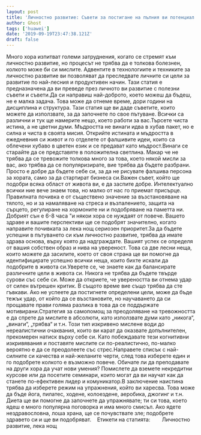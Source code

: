 ```yaml
---
layout: post
title: 'Личностно развитие: Съвети за постигане на пълния ви потенциал'
author: Ghost
tags: ['huawei']
date: '2019-09-19T23:47:38.121Z'
draft: false
---
```


Много хора изпитват големи затруднения, когато се стремят към личностно развитие, но процесът не трябва да е толкова болезнен, колкото може би си мислите. Адвентите в технологиите и техниките за личностно развитие ви позволяват да преследвате личните си цели за развитие по най-лесния и продуктивен начин. Тази статия е предназначена да ви преведе през личното ви развитие с полезни съвети и съвети.Да си направиш най-доброто, което можеш да бъдеш, не е малка задача. Това може да отнеме време, дори години на дисциплина и структура. Тази статия ще ви даде съветите, които можете да използвате, за да започнете по свое пътуване. Всички са различни и тук ще намерите нещо, което работи за вас.Търсете чиста истина, а не цветни думи. Мъдростта не винаги идва в хубав пакет, но е силна и чиста в своята мисия. Открийте истината и мъдростта в ежедневния си живот и го отделете от фалшивите идеи, които са облечени хубаво в цветен език и се предават като мъдрост.Винаги се старайте да се представяте в положителна светлина. Макар че не трябва да се тревожите толкова много за това, което някой мисли за вас, ако трябва да се популяризирате, вие трябва да бъдете разбрани. Просто е добре да бъдете себе си, за да не рисувате фалшива персона за хората, само за да стартират бизнеса си.Важен съвет, който ще подобри всяка област от живота ви, е да заспите добре. Интелектуално всички ние вече знаем това, но малко от нас го приемат присърце. Правилната почивка е от съществено значение за възстановяване на тялото, но и за намаляване на стреса и възпалението, защита на сърцето, регулиране на хормоните ни и подобряване на паметта ни. Добрият сън е 6-8 часа "и някои хора се нуждаят от повече. Вашето здраве и вашите перспективи ще се подобрят значително, когато направите почивката за лека нощ сериозен приоритет.За да бъдете успешни в пътуването си към личностно развитие, трябва да имате здрава основа, върху която да надграждате. Вашият успех се определя от вашия собствен образ и нива на увереност. Това са две лесни неща, които можете да засилите, което от своя страна ще ви помогне да идентифицирате успешно всички неща, които бихте искали да подобрите в живота си.Уверете се, че знаете как да балансирате различните цели в живота си. Никога не трябва да бъдете твърде сурови със себе си. Може да откриете, че увереността ви отнема удар от силен вътрешен критик. В същото време вие ​​също трябва да сте гъвкави. Ако не успеете да постигнете определени цели, може да бъде тежък удар, от който да се възстановите, но научаването да си прощавате прави голяма разлика в това да се поддържате мотивирани.Стратегия за самопомощ за преодоляване на тревожността е да спрете да мислите в абсолюти, като използвате думи като „никога“, „винаги“, „трябва“ и т.н. Този тип изкривено мислене води до нереалистични очаквания, които ви карат да оказвате допълнителен, прекомерен натиск върху себе си. Като побеждавате тези когнитивни изкривявания и поставяте мислите си по-реалистично, по-малко вероятно е да се преодолеете със стрес.Направете списък с най-силните си качества и най-желаните черти, след това изберете един и го подобрете колкото е възможно повече. Обичате ли да преподавате на други хора да учат нови умения? Помислете да вземете некредитни курсове или да посетите семинари, които могат да ви научат как да станете по-ефективен лидер и комуникатор.В заключение наистина трябва да изберете режим на упражнения, който ви харесва. Това може да бъде йога, пилатес, ходене, колоездене, аеробика, джогинг и т.н. Диета ще ви помогне да започнете да упражнявате; ти си това, което ядеш е много популярна поговорка и има много смисъл. Ако ядете нездравословна, лоша храна, ще се почувствате зле; подобрете здравето си и ще ви подобряват.    Етикети на статията:        Личностно развитие, лека нощ
